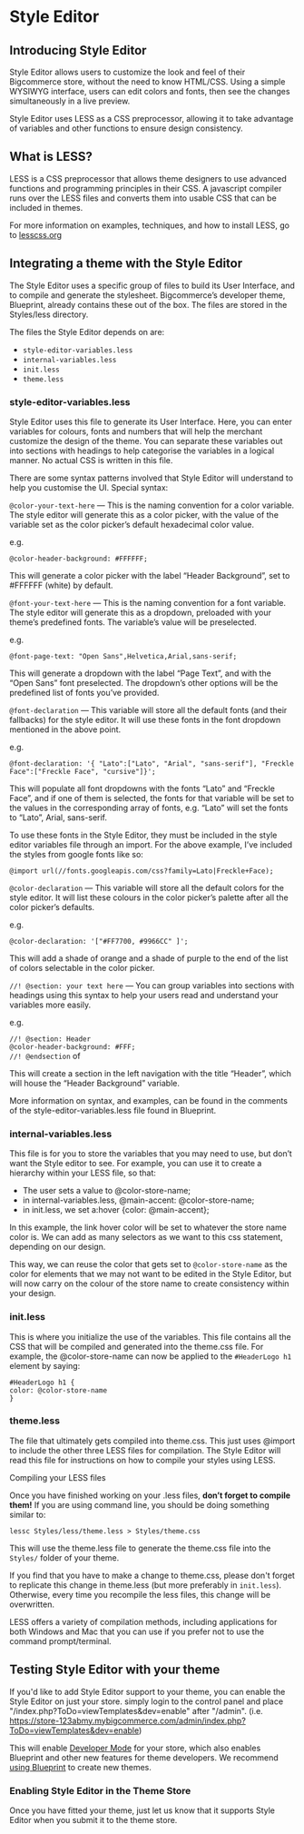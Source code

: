 # <span class="jumptarget"> Style Editor </span>

## <span class="jumptarget"> Introducing Style Editor </span>

Style Editor allows users to customize the look and feel of their Bigcommerce store, without the need to know HTML/CSS. Using a simple WYSIWYG interface, users can edit colors and fonts, then see the changes simultaneously in a live preview.

Style Editor uses LESS as a CSS preprocessor, allowing it to take advantage of variables and other functions to ensure design consistency.

## <span class="jumptarget"> What is LESS? </span>

LESS is a CSS preprocessor that allows theme designers to use advanced functions and programming principles in their CSS. A javascript compiler runs over the LESS files and converts them into usable CSS that can be included in themes.

For more information on examples, techniques, and how to install LESS, go to [lesscss.org](http://lesscss.org/)

## <span class="jumptarget"> Integrating a theme with the Style Editor </span>

The Style Editor uses a specific group of files to build its User Interface, and to compile and generate the stylesheet. Bigcommerce’s developer theme, Blueprint, already contains these out of the box. The files are stored in the Styles/less directory.

The files the Style Editor depends on are:

*   `style-editor-variables.less`
*   `internal-variables.less`
*   `init.less`
*   `theme.less`

### <span class="jumptarget"> style-editor-variables.less </span>

Style Editor uses this file to generate its User Interface. Here, you can enter variables for colours, fonts and numbers that will help the merchant customize the design of the theme. You can separate these variables out into sections with headings to help categorise the variables in a logical manner. No actual CSS is written in this file.

There are some syntax patterns involved that Style Editor will understand to help you customise the UI. Special syntax:

`@color-your-text-here` — This is the naming convention for a color variable. The style editor will generate this as a color picker, with the value of the variable set as the color picker’s default hexadecimal color value.

e.g.

```
@color-header-background: #FFFFFF;
```

This will generate a color picker with the label “Header Background”, set to #FFFFFF (white) by default.

`@font-your-text-here` — This is the naming convention for a font variable. The style editor will generate this as a dropdown, preloaded with your theme’s predefined fonts. The variable’s value will be preselected.

e.g.

```
@font-page-text: "Open Sans",Helvetica,Arial,sans-serif;
```

This will generate a dropdown with the label “Page Text”, and with the “Open Sans” font preselected. The dropdown’s other options will be the predefined list of fonts you’ve provided.

`@font-declaration` — This variable will store all the default fonts (and their fallbacks) for the style editor. It will use these fonts in the font dropdown mentioned in the above point.

e.g.

```
@font-declaration: '{ "Lato":["Lato", "Arial", "sans-serif"], "Freckle Face":["Freckle Face", "cursive"]}';
```

This will populate all font dropdowns with the fonts “Lato” and “Freckle Face”, and if one of them is selected, the fonts for that variable will be set to the values in the corresponding array of fonts, e.g. “Lato” will set the fonts to “Lato”, Arial, sans-serif.

To use these fonts in the Style Editor, they must be included in the style editor variables file through an import. For the above example, I’ve included the styles from google fonts like so:

```
@import url(//fonts.googleapis.com/css?family=Lato|Freckle+Face);
```

`@color-declaration` — This variable will store all the default colors for the style editor. It will list these colours in the color picker’s palette after all the color picker’s defaults.

e.g.

```
@color-declaration: '["#FF7700, #9966CC" ]';
```

This will add a shade of orange and a shade of purple to the end of the list of colors selectable in the color picker.

`//! @section: your text here` — You can group variables into sections with headings using this syntax to help your users read and understand your variables more easily.

e.g.

`//! @section: Header`  
`@color-header-background: #FFF;`  
`//! @endsection`  of

This will create a section in the left navigation with the title “Header”, which will house the “Header Background” variable.

More information on syntax, and examples, can be found in the comments of the style-editor-variables.less file found in Blueprint.

### <span class="jumptarget"> internal-variables.less </span>

This file is for you to store the variables that you may need to use, but don’t want the Style editor to see. For example, you can use it to create a hierarchy within your LESS file, so that:

*   The user sets a value to @color-store-name;
*   in internal-variables.less, @main-accent: @color-store-name;
*   in init.less, we set a:hover {color: @main-accent};

In this example, the link hover color will be set to whatever the store name color is. We can add as many selectors as we want to this css statement, depending on our design.

This way, we can reuse the color that gets set to `@color-store-name` as the color for elements that we may not want to be edited in the Style Editor, but will now carry on the colour of the store name to create consistency within your design.

### <span class="jumptarget"> init.less </span>

This is where you initialize the use of the variables. This file contains all the CSS that will be compiled and generated into the theme.css file. For example, the @color-store-name can now be applied to the `#HeaderLogo h1` element by saying:

```
#HeaderLogo h1 {
color: @color-store-name
}
```

### <span class="jumptarget"> theme.less </span>

The file that ultimately gets compiled into theme.css. This just uses @import to include the other three LESS files for compilation. The Style Editor will read this file for instructions on how to compile your styles using LESS.

Compiling your LESS files

Once you have finished working on your .less files, **don’t forget to compile them!** If you are using command line, you should be doing something similar to:

```
lessc Styles/less/theme.less > Styles/theme.css 
```

This will use the theme.less file to generate the theme.css file into the `Styles/` folder of your theme.

If you find that you have to make a change to theme.css, please don't forget to replicate this change in theme.less (but more preferably in `init.less`). Otherwise, every time you recompile the less files, this change will be overwritten.

LESS offers a variety of compilation methods, including applications for both Windows and Mac that you can use if you prefer not to use the command prompt/terminal.

## <span class="jumptarget"> Testing Style Editor with your theme </span>

If you'd like to add Style Editor support to your theme, you can enable the Style Editor on just your store. simply login to the control panel and place "/index.php?ToDo=viewTemplates&dev=enable" after "/admin".
(i.e. https://store-123abmy.mybigcommerce.com/admin/index.php?ToDo=viewTemplates&dev=enable)

This will enable [Developer Mode](https://developer.bigcommerce.com/themes/blueprint) for your store, which also enables Blueprint and other new features for theme developers. We recommend [using Blueprint](https://developer.bigcommerce.com/themes/blueprint) to create new themes.

### <span class="jumptarget"> Enabling Style Editor in the Theme Store </span>

Once you have fitted your theme, just let us know that it supports Style Editor when you submit it to the theme store.
